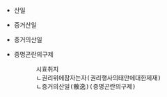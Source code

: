 - 산일
- 증거산일
- 증거의산일
- 증명곤란의구제



    <pre>
        시효취지
        ㄴ권리위에잠자는자(권리행사의태만에대한제재)
        ㄴ증거의산일(散逸)(증명곤란의구제)
    </pre>
